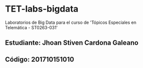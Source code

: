 # TET-labs-bigdata
Laboratorios de Big Data para el curso de 'Tópicos Especiales en Telemática - ST0263-031'

## Estudiante: Jhoan Stiven Cardona Galeano
## Código: 201710151010
